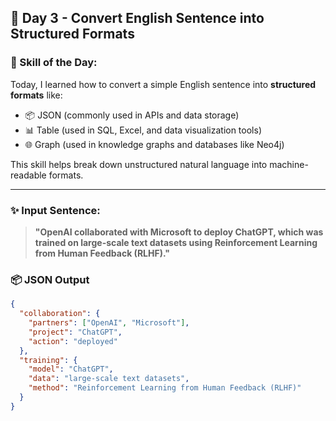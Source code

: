 ## 📅 Day 3 - Convert English Sentence into Structured Formats

### 🧠 Skill of the Day:
Today, I learned how to convert a simple English sentence into **structured formats** like:
- 📦 JSON (commonly used in APIs and data storage)
- 📊 Table (used in SQL, Excel, and data visualization tools)
- 🌐 Graph (used in knowledge graphs and databases like Neo4j)

This skill helps break down unstructured natural language into machine-readable formats.

---

### ✨ Input Sentence:
> **"OpenAI collaborated with Microsoft to deploy ChatGPT, which was trained on large-scale text datasets using Reinforcement Learning from Human Feedback (RLHF)."**

### 📦 JSON Output

```json
{
  "collaboration": {
    "partners": ["OpenAI", "Microsoft"],
    "project": "ChatGPT",
    "action": "deployed"
  },
  "training": {
    "model": "ChatGPT",
    "data": "large-scale text datasets",
    "method": "Reinforcement Learning from Human Feedback (RLHF)"
  }
}

